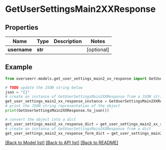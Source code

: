 # GetUserSettingsMain2XXResponse


## Properties

Name | Type | Description | Notes
------------ | ------------- | ------------- | -------------
**username** | **str** |  | [optional] 

## Example

```python
from overseerr.models.get_user_settings_main2_xx_response import GetUserSettingsMain2XXResponse

# TODO update the JSON string below
json = "{}"
# create an instance of GetUserSettingsMain2XXResponse from a JSON string
get_user_settings_main2_xx_response_instance = GetUserSettingsMain2XXResponse.from_json(json)
# print the JSON string representation of the object
print(GetUserSettingsMain2XXResponse.to_json())

# convert the object into a dict
get_user_settings_main2_xx_response_dict = get_user_settings_main2_xx_response_instance.to_dict()
# create an instance of GetUserSettingsMain2XXResponse from a dict
get_user_settings_main2_xx_response_form_dict = get_user_settings_main2_xx_response.from_dict(get_user_settings_main2_xx_response_dict)
```
[[Back to Model list]](../README.md#documentation-for-models) [[Back to API list]](../README.md#documentation-for-api-endpoints) [[Back to README]](../README.md)


